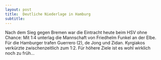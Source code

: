 ```yaml
---
layout: post
title:  Deutliche Niederlage in Hamburg
subtitle:  
---
```


Nach dem Sieg gegen Bremen war die Eintracht heute beim HSV ohne Chance: Mit 1:4 unterlag die Mannschaft von Friedhelm Funkel an der Elbe. Für die Hamburger trafen Guerrero (2), de Jong und Zidan. Kyrgiakos verkürzte zwischenzeitlich zum 1:2. Für höhere Ziele ist es wohl wirklich noch zu früh...


